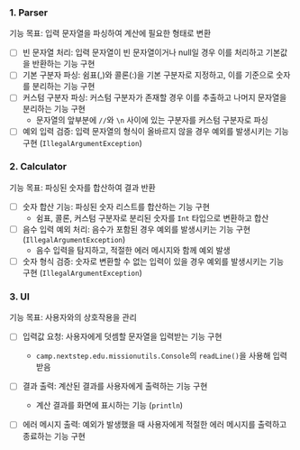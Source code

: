 ### 1. Parser
기능 목표: 입력 문자열을 파싱하여 계산에 필요한 형태로 변환

- [ ] 빈 문자열 처리: 입력 문자열이 빈 문자열이거나 null일 경우 이를 처리하고 기본값을 반환하는 기능 구현
- [ ] 기본 구분자 파싱: 쉼표(,)와 콜론(:)을 기본 구분자로 지정하고, 이를 기준으로 숫자를 분리하는 기능 구현
- [ ] 커스텀 구분자 파싱: 커스텀 구분자가 존재할 경우 이를 추출하고 나머지 문자열을 분리하는 기능 구현
  - 문자열의 앞부분에 `//`와 `\n` 사이에 있는 구분자를 커스텀 구분자로 파싱
- [ ] 예외 입력 검증: 입력 문자열의 형식이 올바르지 않을 경우 예외를 발생시키는 기능 구현 (`IllegalArgumentException`)

### 2. Calculator
기능 목표: 파싱된 숫자를 합산하여 결과 반환

- [ ] 숫자 합산 기능: 파싱된 숫자 리스트를 합산하는 기능 구현
  - 쉼표, 콜론, 커스텀 구분자로 분리된 숫자를 `Int` 타입으로 변환하고 합산
- [ ] 음수 입력 예외 처리: 음수가 포함된 경우 예외를 발생시키는 기능 구현 (`IllegalArgumentException`)
  - 음수 입력을 탐지하고, 적절한 에러 메시지와 함께 예외 발생
- [ ] 숫자 형식 검증: 숫자로 변환할 수 없는 입력이 있을 경우 예외를 발생시키는 기능 구현 (`IllegalArgumentException`)

### 3. UI
기능 목표: 사용자와의 상호작용을 관리

- [ ] 입력값 요청: 사용자에게 덧셈할 문자열을 입력받는 기능 구현
  - `camp.nextstep.edu.missionutils.Console`의 `readLine()`을 사용해 입력받음
- [ ] 결과 출력: 계산된 결과를 사용자에게 출력하는 기능 구현
  - 계산 결과를 화면에 표시하는 기능 (`println`)
- [ ] 에러 메시지 출력: 예외가 발생했을 때 사용자에게 적절한 에러 메시지를 출력하고 종료하는 기능 구현

